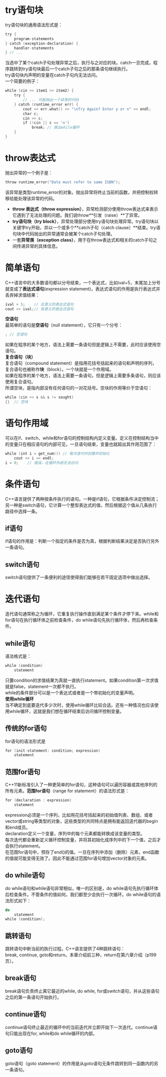 # try语句块
try语句块的通用语法形式是：  
```c++
try {
    program-statements
} catch (exception-declaration) {
    handler-statements
} // ...
```  
当选中了某个catch子句处理异常之后，执行与之对应的块。catch一旦完成，程序跳转到try语句块最后一个catch子句之后的那条语句继续执行。  
try语句块内声明的变量在catch子句内无法访问。  
一个简要的例子：  
```c++
while (cin >> item1 >> item2) {
    try {
        // ... 可能抛出一个异常的代码
    } catch (runtime_error err) {
        cout << err.what() << "\nTry Again? Enter y or n" << endl;
        char c;
        cin >> c;
        if (!cin || c == 'n')
            break; // 跳出while循环
    }
}
```  
# throw表达式
抛出异常的一个例子是：  
```c++
throw runtime_error("Data must refer to same ISBN");
```  
该异常是类型runtime_error的对象。抛出异常将终止当前的函数，并把控制权转移给能处理该异常的代码。  
- **throw 表达式（throw expression）**，异常检测部分使用throw表达式来表示它遇到了无法处理的问题。我们说throw**引发（raise）**了异常。  
- **try语句块（try block）**，异常处理部分使用try语句块处理异常。try语句块以关键字try开始，并以一个或多个**catch子句（catch clause）**结束。try语句块中代码抛出的异常通常会被某个catch子句处理。  
- 一套**异常类（exception class）**，用于在throw表达式和相关的catch子句之间传递异常的具体信息。  
# 简单语句
C++语言中的大多数语句都以分号结束，一个表达式，比如ival+5，末尾加上分号就变成了**表达式语句**(expression statement)，表达式语句的作用是执行表达式并丢弃掉求值结果：
```c++
ival + 5;    // 无意义的表达式语句
cout << ival;// 有意义的表达式语句
```  
**空语句**  
最简单的语句是**空语句**（null statement），它只有一个分号： 
```c++
; // 空语句
```  
如果在程序的某个地方，语法上需要一条语句但是逻辑上不需要，此时应该使用空语句。  
**复合语句（块）**  
复合语句（compound statement）是指用花括号括起来的语句和声明的序列，复合语句也被称作**块**（block）。一个块就是一个作用域。  
如果在程序的某个地方，语法上需要一条语句，但是逻辑上需要多条语句，则应该使用复合语句。  
所谓空块，是指内部没有任何语句的一对花括号。空块的作用等价于空语句：  
```c++
while (cin >> s && s != sought)
{}  // 空块
```  
# 语句作用域
可以在if、switch、while和for语句的控制结构内定义变量。定义在控制结构当中的变量只在相应语句的内部可见，一旦语句结束，变量也就超出其作用范围了：  
```c++
while (int i = get_num()) // 每次迭代时创建并初始化
    cout << i << endl;
i = 0;    // 错误，在循环外部无法访问
```  
# 条件语句
C++语言提供了两种按条件执行的语句。一种是if语句，它根据条件决定控制流；另一种是switch语句，它计算一个整型表达式的值，然后根据这个值从几条执行路径中选择一条。  
## if语句
if语句的作用是：判断一个指定的条件是否为真，根据判断结果决定是否执行另外一条语句。  
## switch语句
switch语句提供了一条便利的途径使得我们能够在若干固定选项中做出选择。  
# 迭代语句
迭代语句通常称之为循环，它重复执行操作直到满足某个条件才停下来。while和for语句在执行循环体之前检查条件，do while语句先执行循环体，然后再检查条件。  
## while语句
语法格式是：  
```c++
while (condition)
    statement
```  
只要condition的求值结果为真就一直执行statement。如果condition第一次求值就是false，statement一次都不执行。  
while的条件部分可以是一个表达式或者是一个带初始化的变量声明。  
**使用while循环**  
当不确定到底要迭代多少次时，使用while循环比较合适。还有一种情况也应该使用while循环，这就是我们想在循环结束后访问循环控制变量。  
## 传统的for语句  
for语句的语法形式是  
```c++
for (init-statement: condition; expression)
    statement
```
## 范围for语句
C++11新标准引入了一种更简单的for语句，这种语句可以遍历容器或其他序列的所有元素。**范围for语句**（range for statement）的语法形式是：
```c++
for (declaration : expression)
    statement
```
expression必须是一个序列，比如用花括号括起来的初始值列表、数组、或者vector或string等类型的对象，这些类型的共同特点是拥有能返回迭代器的begin和end成员。  
declaration定义一个变量，序列中的每个元素都能转换成该变量的类型。  
每次迭代都会重新定义循环控制变量，并将其初始化成序列中的下一个值，之后才会执行statement。  
在范围for语句中，预存了end()的值。一旦在序列中添加（删除）元素，end函数的值就可能变得无效了。因此不能通过范围for语句增加vector对象的元素。  
## do while语句
do while语句和while语句非常相似，唯一的区别是，do while语句先执行循环体后检查条件。不管条件的值如何，我们都至少会执行一次循环。do while语句的语法形式如下：  
```c++
do
    statement
while (condition);
```
## 跳转语句  
跳转语句中断当前的执行过程。C++语言提供了4种跳转语句：break, continue, goto和return。本章介绍前三种，return在第六章介绍（p199页）。  
## break语句
break语句负责终止离它最近的while, do while, for或switch语句，并从这些语句之后的第一条语句开始执行。
## continue语句
continue语句终止最近的循环中的当前迭代并立即开始下一次迭代。continue语句只能出现在for, while和do while循环的内部。  
## goto语句  
goto语句（goto statement）的作用是从goto语句无条件跳转到同一函数内的另一条语句。  


































